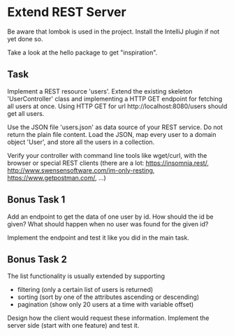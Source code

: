 # Extend REST Server

Be aware that lombok is used in the project. Install the IntelliJ
plugin if not yet done so.

Take a look at the hello package to get "inspiration".

## Task

Implement a REST resource 'users'. Extend the existing skeleton
'UserController' class and implementing a HTTP GET endpoint for
fetching all users at once. Using HTTP GET for url
http://localhost:8080/users should get all users.

Use the JSON file 'users.json' as data source of your REST
service. Do not return the plain file content. Load the JSON,
map every user to a domain object 'User', and store all the users
in a collection.

Verify your controller with command line tools like wget/curl,
with the browser or special REST clients (there are a lot:
https://insomnia.rest/, http://www.swensensoftware.com/im-only-resting,
https://www.getpostman.com/, ...)

## Bonus Task 1

Add an endpoint to get the data of one user by id. How should
the id be given? What should happen when no user was found for
the given id?

Implement the endpoint and test it like you did in the main task.

## Bonus Task 2

The list functionality is usually extended by supporting
- filtering (only a certain list of users is returned)
- sorting (sort by one of the attributes ascending or descending)
- pagination (show only 20 users at a time with variable offset)

Design how the client would request these information. Implement
the server side (start with one feature) and test it.
